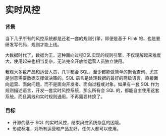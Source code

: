 # 实时风控

### 背景

当下几乎所有的风控系统都是还老一套的规则引擎，即便是基于 Flink 的，也是要研发写代码，规则才能上线。

大数据时代了，数据为王，这种面向过程DSL实现的规则引擎，不仅理解起来难度大，使用起来也相当复杂，无法完全开放给运营人员独立使用。

我观大多数产品和运营人员，几乎都会 SQL，至少都能做简单的聚合查询，尤其是创意需要数据支撑做决策的。SQL 语言是处理数据的最好的高级语言，直接面向运营、面向问题，而不是面向开发者、面向过程或对象。如果有一套 SQL 作为规则描述语言，开发一套实时风控系统，那么所有会 SQL 的，都能自主使用这套系统，而且离线和实时规则通用，不再需要转换了。

### 目标

- 开源的基于 SQL 的实时风控，结束风控系统杂乱的困境。
- 形成标准，对所有运营和产品友好，任何人都可以使用。


